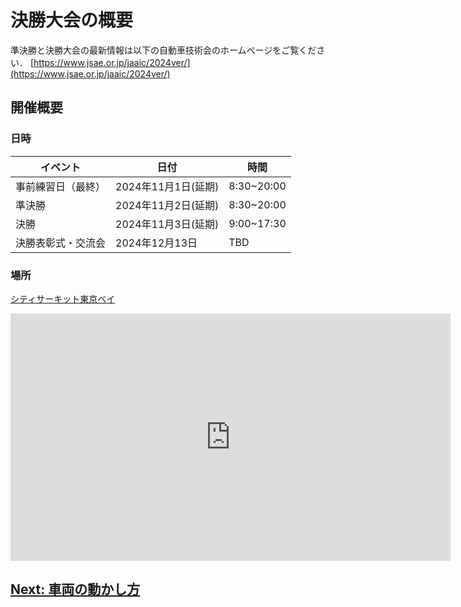 # 決勝大会の概要

準決勝と決勝大会の最新情報は以下の自動車技術会のホームページをご覧ください．
[https://www.jsae.or.jp/jaaic/2024ver/](https://www.jsae.or.jp/jaaic/2024ver/)

## 開催概要

### 日時

| イベント           | 日付                  | 時間 |
| ------------------ | --------------------- | --- |
| 事前練習日（最終） | 2024年11月1日(延期)   | 8:30~20:00 |
| 準決勝             | 2024年11月2日(延期)   | 8:30~20:00 |
| 決勝               | 2024年11月3日(延期)   | 9:00~17:30 |
| 決勝表彰式・交流会 | 2024年12月13日        | TBD |

### 場所

[シティサーキット東京ベイ](https://city-circuit.com/)
<iframe width="704" height="396" src="https://www.youtube.com/embed/GsuCUoNrMDM?si=zoh1mL_U0yRnB2fj" title="YouTube video player" frameborder="0" allow="accelerometer; autoplay; clipboard-write; encrypted-media; gyroscope; picture-in-picture; web-share" referrerpolicy="strict-origin-when-cross-origin" allowfullscreen></iframe>

## [Next: 車両の動かし方](./operation.ja.md)